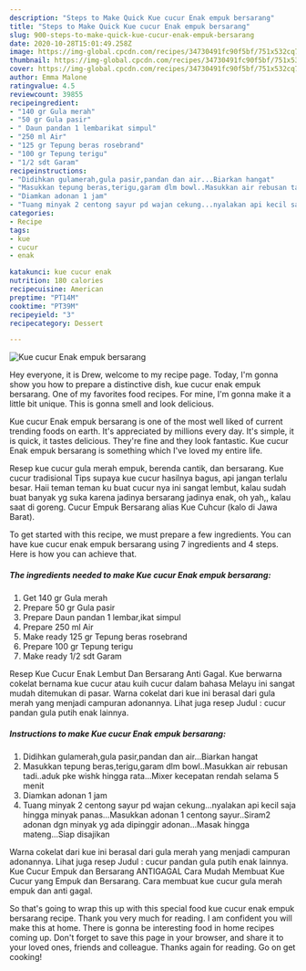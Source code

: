 ```yaml
---
description: "Steps to Make Quick Kue cucur Enak empuk bersarang"
title: "Steps to Make Quick Kue cucur Enak empuk bersarang"
slug: 900-steps-to-make-quick-kue-cucur-enak-empuk-bersarang
date: 2020-10-28T15:01:49.258Z
image: https://img-global.cpcdn.com/recipes/34730491fc90f5bf/751x532cq70/kue-cucur-enak-empuk-bersarang-foto-resep-utama.jpg
thumbnail: https://img-global.cpcdn.com/recipes/34730491fc90f5bf/751x532cq70/kue-cucur-enak-empuk-bersarang-foto-resep-utama.jpg
cover: https://img-global.cpcdn.com/recipes/34730491fc90f5bf/751x532cq70/kue-cucur-enak-empuk-bersarang-foto-resep-utama.jpg
author: Emma Malone
ratingvalue: 4.5
reviewcount: 39855
recipeingredient:
- "140 gr Gula merah"
- "50 gr Gula pasir"
- " Daun pandan 1 lembarikat simpul"
- "250 ml Air"
- "125 gr Tepung beras rosebrand"
- "100 gr Tepung terigu"
- "1/2 sdt Garam"
recipeinstructions:
- "Didihkan gulamerah,gula pasir,pandan dan air...Biarkan hangat"
- "Masukkan tepung beras,terigu,garam dlm bowl..Masukkan air rebusan tadi..aduk pke wishk hingga rata...Mixer kecepatan rendah selama 5 menit"
- "Diamkan adonan 1 jam"
- "Tuang minyak 2 centong sayur pd wajan cekung...nyalakan api kecil saja hingga minyak panas...Masukkan adonan 1 centong sayur..Siram2 adonan dgn minyak yg ada dipinggir adonan...Masak hingga mateng...Siap disajikan"
categories:
- Recipe
tags:
- kue
- cucur
- enak

katakunci: kue cucur enak 
nutrition: 180 calories
recipecuisine: American
preptime: "PT14M"
cooktime: "PT39M"
recipeyield: "3"
recipecategory: Dessert

---
```



![Kue cucur Enak empuk bersarang](https://img-global.cpcdn.com/recipes/34730491fc90f5bf/751x532cq70/kue-cucur-enak-empuk-bersarang-foto-resep-utama.jpg)

Hey everyone, it is Drew, welcome to my recipe page. Today, I'm gonna show you how to prepare a distinctive dish, kue cucur enak empuk bersarang. One of my favorites food recipes. For mine, I'm gonna make it a little bit unique. This is gonna smell and look delicious.

Kue cucur Enak empuk bersarang is one of the most well liked of current trending foods on earth. It's appreciated by millions every day. It's simple, it is quick, it tastes delicious. They're fine and they look fantastic. Kue cucur Enak empuk bersarang is something which I've loved my entire life.

Resep kue cucur gula merah empuk, berenda cantik, dan bersarang. Kue cucur tradisional Tips supaya kue cucur hasilnya bagus, api jangan terlalu besar. Haii teman teman ku buat cucur nya ini sangat lembut, kalau sudah buat banyak yg suka karena jadinya bersarang jadinya enak, oh yah,, kalau saat di goreng. Cucur Empuk Bersarang alias Kue Cuhcur (kalo di Jawa Barat).


To get started with this recipe, we must prepare a few ingredients. You can have kue cucur enak empuk bersarang using 7 ingredients and 4 steps. Here is how you can achieve that.

<!--inarticleads1-->

##### The ingredients needed to make Kue cucur Enak empuk bersarang:

1. Get 140 gr Gula merah
1. Prepare 50 gr Gula pasir
1. Prepare  Daun pandan 1 lembar,ikat simpul
1. Prepare 250 ml Air
1. Make ready 125 gr Tepung beras rosebrand
1. Prepare 100 gr Tepung terigu
1. Make ready 1/2 sdt Garam


Resep Kue Cucur Enak Lembut Dan Bersarang Anti Gagal. Kue berwarna cokelat bernama kue cucur atau kuih cucur dalam bahasa Melayu ini sangat mudah ditemukan di pasar. Warna cokelat dari kue ini berasal dari gula merah yang menjadi campuran adonannya. Lihat juga resep Judul : cucur pandan gula putih enak lainnya. 

<!--inarticleads2-->

##### Instructions to make Kue cucur Enak empuk bersarang:

1. Didihkan gulamerah,gula pasir,pandan dan air...Biarkan hangat
1. Masukkan tepung beras,terigu,garam dlm bowl..Masukkan air rebusan tadi..aduk pke wishk hingga rata...Mixer kecepatan rendah selama 5 menit
1. Diamkan adonan 1 jam
1. Tuang minyak 2 centong sayur pd wajan cekung...nyalakan api kecil saja hingga minyak panas...Masukkan adonan 1 centong sayur..Siram2 adonan dgn minyak yg ada dipinggir adonan...Masak hingga mateng...Siap disajikan


Warna cokelat dari kue ini berasal dari gula merah yang menjadi campuran adonannya. Lihat juga resep Judul : cucur pandan gula putih enak lainnya. Kue Cucur Empuk dan Bersarang ANTIGAGAL Cara Mudah Membuat Kue Cucur yang Empuk dan Bersarang. Cara membuat kue cucur gula merah empuk dan anti gagal. 

So that's going to wrap this up with this special food kue cucur enak empuk bersarang recipe. Thank you very much for reading. I am confident you will make this at home. There is gonna be interesting food in home recipes coming up. Don't forget to save this page in your browser, and share it to your loved ones, friends and colleague. Thanks again for reading. Go on get cooking!
